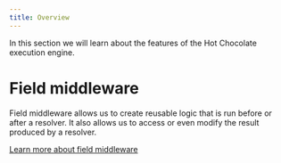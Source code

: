 ```yaml
---
title: Overview
---
```


In this section we will learn about the features of the Hot Chocolate execution engine.

# Field middleware

Field middleware allows us to create reusable logic that is run before or after a resolver. It also allows us to access or even modify the result produced by a resolver.

[Learn more about field middleware](/docs/hotchocolate/execution-engine/field-middleware)
